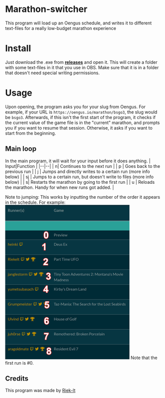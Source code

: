 # Marathon-switcher
This program will load up an Oengus schedule, and writes it to different text-files for a really low-budget marathon experience

# Install

Just download the .exe from [**releases**](https://github.com/riek-lt/marathon-switcher/releases) and open it. This will create a folder with some text-files in it that you use in OBS. Make sure that it is in a folder that doesn't need special writing permissions.

# Usage
Upon opening, the program asks you for your slug from Oengus. For example, if your URL is `https://oengus.io/marathon/bsgo3`, the slug would be `bsgo3`.
Afterwards, if this isn't the first start of the program, it checks if the current value of the game file is in the "current" marathon, and prompts you if you want to resume that session. Otherwise, it asks if you want to start from the beginning.

## Main loop
In the main program, it will wait for your input before it does anything.
|  Input|Function  |
|--|--|
| n| Continues to the next run |
| p | Goes back to the previous run |
| j | Jumps and directly writes to a certain run (more info below) |
| sj | Jumps to a certain run, but doesn't write to files (more info below) |
|  s| Restarts the marathon by going to the first run |
| u | Reloads the marathon. Handy for when new runs got added. |

Note to jumping: This works by inputting the number of the order it appears in the schedule. For example:
![](docs/scheduleexample.png)
Note that the first run is #0. 

## Credits
This program was made by [Riek-lt](https://twitter.com/riek_lt)
